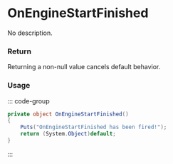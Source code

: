 <Badge type="danger" text="Carbon Compatible"/><Badge type="warning" text="Oxide Compatible"/>
# OnEngineStartFinished
No description.
### Return
Returning a non-null value cancels default behavior.

### Usage
::: code-group
```csharp [Example]
private object OnEngineStartFinished()
{
	Puts("OnEngineStartFinished has been fired!");
	return (System.Object)default;
}
```
:::
